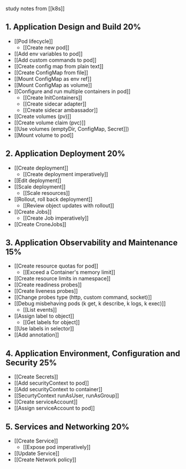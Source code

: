 study notes from [[k8s]]

## 1. Application Design and Build	20%
- [[Pod lifecycle]] 
  - [[Create new pod]]
- [[Add env variables to pod]]
- [[Add custom commands to pod]]
- [[Create config map from plain text]]
- [[Create ConfigMap from file]]
- [[Mount ConfigMap as env ref]] 
- [[Mount ConfigMap as volume]]
- [[Configure and run multiple containers in pod]]
  - [[Create InitContainers]]
  - [[Create sidecar adapter]]
  - [[Create sidecar ambassador]]
- [[Create volumes (pv)]]
- [[Create volume claim (pvc)]]
- [[Use volumes (emptyDir, ConfigMap, Secret]])
- [[Mount volume to pod]]

## 2. Application Deployment	20%
- [[Create deployment]]
  - [[Create deployment imperatively]]
- [[Edit deployment]]
- [[Scale deployment]] 
  - [[Scale resources]]
- [[Rollout, roll back deployment]]
  - [[Review object updates with rollout]]
- [[Create Jobs]]
  - [[Create Job imperatively]]
- [[Create CroneJobs]] 

## 3. Application Observability and Maintenance	15%
- [[Create resource quotas for pod]]
  - [[Exceed a Container's memory limit]]
- [[Create resource limits in namespace]]
- [[Create readiness probes]]
- [[Create liveness probes]]
- [[Change probes type (http, custom command, socket)]]
- [[Debug misbehaving pods (k get, k describe, k logs, k exec)]]
  - [[List events]]
- [[Assign label to object]] 
  - [[Get labels for object]]
- [[Use labels in selector]]
- [[Add annotation]]

## 4. Application Environment, Configuration and Security	25%
- [[Create Secrets]]
- [[Add securityContext to pod]] 
- [[Add securityContext to container]]
- [[SecurtyContext runAsUser, runAsGroup]]
- [[Create serviceAccount]]
- [[Assign serviceAccount to pod]]

## 5. Services and Networking	20%
- [[Create Service]]
  - [[Expose pod imperatively]]
- [[Update Service]]
- [[Create Network policy]]














